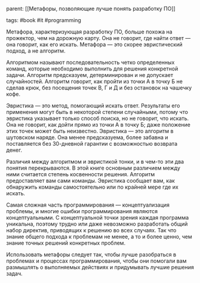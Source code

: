 parent: [[Метафоры, позволяющие лучше понять разработку ПО]]

tags: #book #it #programming 

Метафора, характеризующая разработку ПО, больше похожа на прожектор, чем на дорожную карту. Она не говорит, где найти ответ — она говорит, как его искать. Метафора — это скорее эвристический подход, а не алгоритм.

Алгоритмом называют последовательность четко определенных команд, которые необходимо выполнить для решения конкретной задачи. Алгоритм предсказуем, детерминирован и не допускает случайностей. Алгоритм говорит, как пройти из точки А в точку Б не сделав крюк, без посещения точек В, Г и Д и без остановок на чашечку кофе.

Эвристика — это метод, помогающий искать ответ. Результаты его применения могут быть в некоторой степени случайными, потому что эвристика указывает только способ поиска, но не говорит, что искать. Она не говорит, как дойти прямо из точки А в точку Б; даже положение этих точек может быть неизвестно. Эвристика — это алгоритм в шутовском наряде. Она менее предсказуема, более забавна и поставляется без 30-дневной гарантии с возможностью возврата денег.

Различия между алгоритмом и эвристикой тонки, и в чем-то эти два понятия перекрываются. В этой книге основным различием между ними считается степень косвенности решения. Алгоритм предоставляет вам сами команды. Эвристика сообщает вам, как обнаружить команды самостоятельно или по крайней мере где их искать.

Самая сложная часть программирования — концептуализация проблемы, и многие ошибки программирования являются концептуальными. С концептуальной точки зрения каждая программа уникальна, поэтому трудно или даже невозможно разработать общий набор директив, приводящих к решению во всех случаях. Так что знание общего подхода к проблемам не менее, а то и более ценно, чем знание точных решений конкретных проблем.

Использовать метафоры следует так, чтобы лучше разобраться в проблемах и процессах программирования, чтобы они помогали вам размышлять о выполняемых действиях и придумывать лучшие решения задач.
